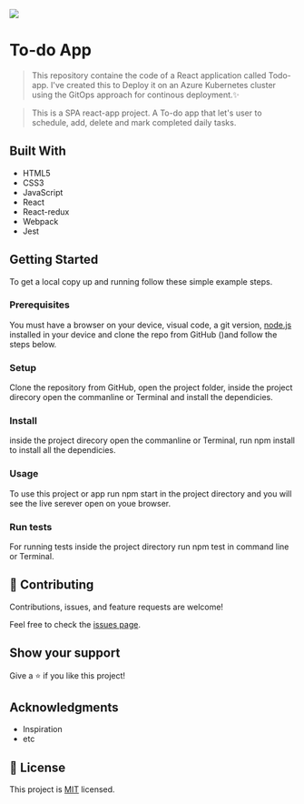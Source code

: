 ![](https://img.shields.io/badge/Microverse-blueviolet)

# To-do App

> This repository containe the code of a React application called Todo-app. I've created this to Deploy it on an Azure Kubernetes cluster using the GitOps approach for continous deployment.✨

> This is a SPA react-app project. A To-do app that let's user to schedule, add, delete and mark completed daily tasks. 


## Built With

- HTML5
- CSS3
- JavaScript
- React
- React-redux
- Webpack
- Jest

## Getting Started

To get a local copy up and running follow these simple example steps.

### Prerequisites

You must have a browser on your device, visual code, a git version, [node.js](https://nodejs.org/en/) installed in your device and clone the repo from GitHub ()and follow the steps below.

### Setup

Clone the repository from GitHub, open the project folder, inside the project direcory open the commanline or Terminal and install the dependicies.

### Install

inside the project direcory open the commanline or Terminal, run npm install to install all the dependicies.

### Usage

To use this project or app run npm start in the project directory and you will see the live serever open on youe browser.

### Run tests

For running tests inside the project directory run npm test in command line or Terminal.

## 🤝 Contributing

Contributions, issues, and feature requests are welcome!

Feel free to check the [issues page](../../issues/).

## Show your support

Give a ⭐️ if you like this project!

## Acknowledgments

- Inspiration
- etc

## 📝 License

This project is [MIT](./MIT.md) licensed.
